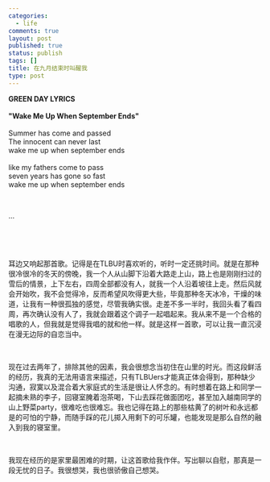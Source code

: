 ```yaml
--- 
categories: 
  - life
comments: true
layout: post
published: true
status: publish
tags: []
title: 在九月结束时叫醒我
type: post
---
```

<div id="msgcns!3725CC0EE38B1F6!1833" class="bvMsg">

<b>GREEN DAY LYRICS</b><br><br><b>"Wake
Me Up When September Ends"</b><br><br>
Summer has come and passed<br>
The innocent can never last<br>
wake me up when september ends<br><br>
like my fathers come to pass<br>
seven years has gone so fast<br>
wake me up when september ends

 

…

<span lang="EN-US"> </span>

<span lang="EN-US"> </span>

耳边又响起那首歌。记得是在<span lang="EN-US">TLBU</span>时喜欢听的，听时一定还挑时间。就是在那种很冷很冷的冬天的傍晚，我一个人从山脚下沿着大路走上山，路上也是刚刚扫过的雪后的情景，上下左右，四周全部都没有人，就我一个人沿着坡往上走。然后风就会开始吹，我不会觉得冷，反而希望风吹得更大些，毕竟那种冬天冰冷，干燥的味道，让我有一种很孤独的感觉，尽管我确实很。走差不多一半时，我回头看了看四周，再次确认没有人了，我就会跟着这个调子一起唱起来。我从来不是一个合格的唱歌的人，但我就是觉得我唱的就和他一样。就是这样一首歌，可以让我一直沉浸在漫无边际的自恋当中。

<span lang="EN-US"> </span>

现在过去两年了，排除其他的因素，我会很想念当初住在山里的时光。而这段鲜活的经历，我真的无法用语言来描述，只有<span lang="EN-US">TLBUers</span>才能真正体会得到，那种缺少沟通，寂寞以及混合着大家庭式的生活是很让人怀念的。有时想着在路上和同学一起摘未熟的李子，回寝室腌着泡茶喝，下山去踩花做面团吃，甚至加入越南同学的山上野菜<span lang="EN-US">party</span>，很难吃也很难忘。我也记得在路上的那些枯黄了的树叶和永远都是的可怕的宁静，而随手踩的花儿掷入用剩下的可乐罐，也能发现是那么自然的融入到我的寝室里。

<span lang="EN-US"> </span>

我现在经历的是家里最困难的时期，让这首歌给我作伴。写出聊以自慰，那真是一段无忧的日子。我很想哭，我也很骄傲自己想哭。

 </div>
